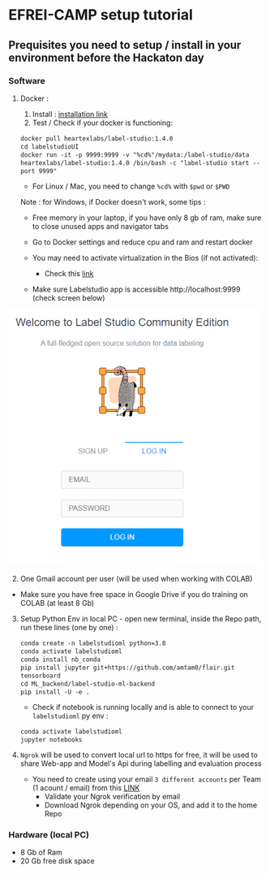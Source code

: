 # EFREI-CAMP setup tutorial <a name="home"></a>

## Prequisites you need to setup / install in your environment before the Hackaton day

### Software
1. Docker : 

    1. Install : [installation link](https://docs.docker.com/get-docker/)
    2. Test / Check if your docker is functioning:
    ```
    docker pull heartexlabs/label-studio:1.4.0
    cd labelstudioUI
    docker run -it -p 9999:9999 -v "%cd%"/mydata:/label-studio/data heartexlabs/label-studio:1.4.0 /bin/bash -c "label-studio start --port 9999"
    ```
    - For Linux / Mac, you need to change `%cd%` with `$pwd` or `$PWD`
    
    Note : for Windows, if Docker doesn't work, some tips :
    - Free memory in your laptop, if you have only 8 gb of ram, make sure to close unused apps and navigator tabs
    - Go to Docker settings and reduce cpu and ram and restart docker
    - You may need to activate virtualization in the Bios (if not activated):
        - Check this [link](https://2nwiki.2n.cz/pages/viewpage.action?pageId=75202968)

    - Make sure Labelstudio app is accessible http://localhost:9999 (check screen below)
<img src="doc-imgs/ls_welcome.PNG" width=500px/>

2. One Gmail account per user (will be used when working with COLAB)
 - Make sure you have free space in Google Drive if you do training on COLAB (at least 8 Gb)

3. Setup Python Env in local PC - open new terminal, inside the Repo path, run these lines (one by one) :
    ```
    conda create -n labelstudioml python=3.8
    conda activate labelstudioml
    conda install nb_conda
    pip install jupyter git+https://github.com/amtam0/flair.git tensorboard
    cd ML_backend/label-studio-ml-backend
    pip install -U -e .
    ```
    - Check if notebook is running locally and is able to connect to your `labelstudioml` py env :
    ```
    conda activate labelstudioml
    jupyter notebooks
    ```
4. `Ngrok` will be used to convert local url to https for free, it will be used to share Web-app and Model's Api during labelling and evaluation process

    - You need to create using your email `3 different accounts` per Team (1 acount / email) from this [LINK](https://ngrok.com/)
        - Validate your Ngrok verification by email
        - Download Ngrok depending on your OS, and add it to the home Repo

### Hardware (local PC)
- 8 Gb of Ram
- 20 Gb free disk space
